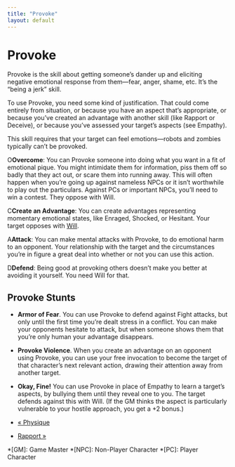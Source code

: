 ```yaml
---
title: "Provoke"
layout: default
---
```


#  Provoke

Provoke is the skill about getting someone’s dander up and eliciting negative
emotional response from them—fear, anger, shame, etc. It’s the “being a jerk”
skill.

To use Provoke, you need some kind of justification. That could come entirely
from situation, or because you have an aspect that’s appropriate, or because
you’ve created an advantage with another skill (like Rapport or Deceive), or
because you’ve assessed your target’s aspects (see Empathy).

This skill requires that your target can feel emotions—robots and zombies
typically can’t be provoked.

<span class="fate_font">O</span>**Overcome**: You can Provoke someone into doing what
you want in a fit of emotional pique. You might intimidate them for
information, piss them off so badly that they act out, or scare them into
running away. This will often happen when you’re going up against nameless
NPCs or it isn’t worthwhile to play out the particulars. Against PCs or
important NPCs, you’ll need to win a contest. They oppose with Will.

<span class="fate_font">C</span>**Create an Advantage**: You can create advantages
representing momentary emotional states, like <span class="aspect">Enraged</span>,
<span class="aspect">Shocked</span>, or <span class="aspect">Hesitant</span>. Your target
opposes with [Will](../../fate-core/will).

<span class="fate_font">A</span>**Attack**: You can make mental attacks with Provoke,
to do emotional harm to an opponent. Your relationship with the target and the
circumstances you’re in figure a great deal into whether or not you can use
this action.

<span class="fate_font">D</span>**Defend**: Being good at provoking others doesn’t
make you better at avoiding it yourself. You need Will for that.

## Provoke Stunts

  * **Armor of Fear**. You can use Provoke to defend against Fight attacks, but only until the first time you’re dealt stress in a conflict. You can make your opponents hesitate to attack, but when someone shows them that you’re only human your advantage disappears.
  * **Provoke Violence**. When you create an advantage on an opponent using Provoke, you can use your free invocation to become the target of that character’s next relevant action, drawing their attention away from another target.
  * **Okay, Fine!** You can use Provoke in place of Empathy to learn a target’s aspects, by bullying them until they reveal one to you. The target defends against this with Will. (If the GM thinks the aspect is particularly vulnerable to your hostile approach, you get a +2 bonus.)

  * [« Physique](/fate-srd/fate-core/physique)
  * [Rapport »](/fate-srd/fate-core/rapport)

  *[GM]: Game Master
  *[NPC]: Non-Player Character
  *[PC]: Player Character

